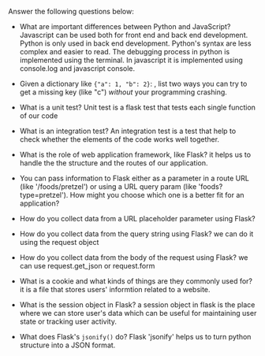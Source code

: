 
Answer the following questions below:

- What are important differences between Python and JavaScript?
Javascript can be used both for front end and back end development. Python is only used in back end development.
Python's syntax are less complex and easier to read.
The debugging process in python is implemented using the terminal. In javascript it is implemented using console.log and javascript console.

- Given a dictionary like ``{"a": 1, "b": 2}``: , list two ways you
  can try to get a missing key (like "c") *without* your programming
  crashing.

- What is a unit test?
Unit test is a flask test that tests  each single function of our code 

- What is an integration test?
An integration test is a test that help to check whether the elements of the code works well together.

- What is the role of web application framework, like Flask?
it helps us to handle the the structure and the routes of our application. 


- You can pass information to Flask either as a parameter in a route URL
  (like '/foods/pretzel') or using a URL query param (like
  'foods?type=pretzel'). How might you choose which one is a better fit
  for an application?

- How do you collect data from a URL placeholder parameter using Flask?

- How do you collect data from the query string using Flask?
we can do it using the request object 

- How do you collect data from the body of the request using Flask?
we can use request.get_json or request.form

- What is a cookie and what kinds of things are they commonly used for?
it is a file that stores users' informtion related to a website.

- What is the session object in Flask?
a session object in flask is the place where we can store user's data which can be useful for maintaining user state or tracking user activity.

- What does Flask's `jsonify()` do?
Flask 'jsonify' helps us to turn python structure into a  JSON format.